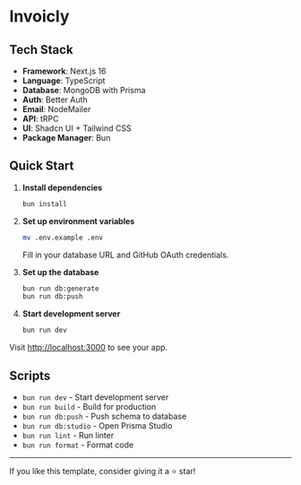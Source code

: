# Invoicly

## Tech Stack

- **Framework**: Next.js 16
- **Language**: TypeScript
- **Database**: MongoDB with Prisma
- **Auth**: Better Auth
- **Email**: NodeMailer
- **API**: tRPC
- **UI**: Shadcn UI + Tailwind CSS
- **Package Manager**: Bun

## Quick Start

1. **Install dependencies**

   ```bash
   bun install
   ```

2. **Set up environment variables**

   ```bash
   mv .env.example .env
   ```

   Fill in your database URL and GitHub OAuth credentials.

3. **Set up the database**

   ```bash
   bun run db:generate
   bun run db:push
   ```

4. **Start development server**
   ```bash
   bun run dev
   ```

Visit [http://localhost:3000](http://localhost:3000) to see your app.

## Scripts

- `bun run dev` - Start development server
- `bun run build` - Build for production
- `bun run db:push` - Push schema to database
- `bun run db:studio` - Open Prisma Studio
- `bun run lint` - Run linter
- `bun run format` - Format code

---

If you like this template, consider giving it a ⭐ star!
